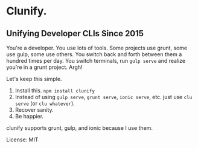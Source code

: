 # Clunify.
## Unifying Developer CLIs Since 2015

You're a developer.  You use lots of tools.  Some projects use grunt, some use gulp, some use others.  You switch back and forth between them a hundred times per day.  You switch terminals, run `gulp serve` and realize you're in a grunt project.  Argh!

Let's keep this simple.

1. Install this.  `npm install clunify`
2. Instead of using `gulp serve`, `grunt serve`, `ionic serve`, etc. just use `clu serve` (or `clu whatever`).
3. Recover sanity.
4. Be happier.

clunify supports grunt, gulp, and ionic because I use them.

License: MIT
